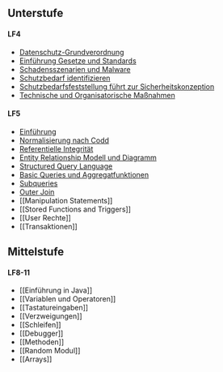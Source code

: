 ## Unterstufe
#### LF4
- [Datenschutz-Grundverordnung](Datenschutz-Grundverordnung.md)
- [Einführung Gesetze und Standards](Einführung%20Gesetze%20und%20Standards.md)
- [Schadensszenarien und Malware](Schadensszenarien%20und%20Malware.md)
- [Schutzbedarf identifizieren](Schutzbedarf%20identifizieren.md)
- [Schutzbedarfsfeststellung führt zur Sicherheitskonzeption](Schutzbedarfsfeststellung%20führt%20zur%20Sicherheitskonzeption.md)
- [Technische und Organisatorische Maßnahmen](Technische%20und%20Organisatorische%20Maßnahmen.md)

#### LF5
- [Einführung](Einführung.md)
- [Normalisierung nach Codd](Normalisierung%20nach%20Codd.md)
- [Referentielle Integrität](Referentielle%20Integrität.md)
- [Entity Relationship Modell und Diagramm](Entity%20Relationship%20Modell%20und%20Diagramm.md)
- [Structured Query Language](Structured%20Query%20Language.md)
- [Basic Queries und Aggregatfunktionen](Basic%20Queries%20und%20Aggregatfunktionen.md)
- [Subqueries](Subqueries.md)
- [Outer Join](Outer%20Join.md)
- [[Manipulation Statements]]
- [[Stored Functions and Triggers]]
- [[User Rechte]]
- [[Transaktionen]]

## Mittelstufe
#### LF8-11
- [[Einführung in Java]]
- [[Variablen und Operatoren]]
- [[Tastatureingaben]]
- [[Verzweigungen]]
- [[Schleifen]]
- [[Debugger]]
- [[Methoden]]
- [[Random Modul]]
- [[Arrays]]